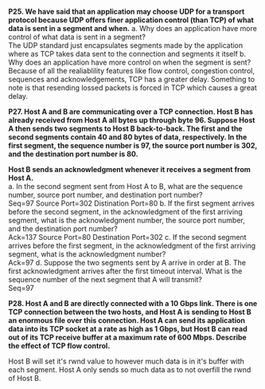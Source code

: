 **P25. We have said that an application may choose UDP for a transport protocol because UDP offers finer application control (than TCP) of what data is sent in a segment and when.**
	a. Why does an application have more control of what data is sent in a segment?  
The UDP standard just encapsulates segments made by the application where as TCP takes data sent to the connection and segments it itself
	b. Why does an application have more control on when the segment is sent?  
Because of all the realiablility features like flow control, congestion control, sequences and acknowledgements, TCP has a greater delay. Something to note is that resending lossed packets is forced in TCP which causes a great delay.

**P27. Host A and B are communicating over a TCP connection. Host B has already received from Host A all bytes up through byte 96. Suppose Host A then sends two segments to Host B back-to-back. The first and the second segments contain 40 and 80 bytes of data, respectively. In the first segment, the sequence number is 97, the source port number is 302, and the destination port number is 80.**  

**Host B sends an acknowledgment whenever it receives a segment from Host A.**  
	a. In the second segment sent from Host A to B, what are the sequence number, source port number, and destination port number?  
Seq=97 Source Port=302 Distination Port=80
	b. If the first segment arrives before the second segment, in the acknowledgment of the first arriving segment, what is the acknowledgment number, the source port number, and the destination port number?  
Ack=137 Source Port=80 Destination Port=302
	c. If the second segment arrives before the first segment, in the acknowledgment of the first arriving segment, what is the acknowledgment number?  
Ack=97
	d. Suppose the two segments sent by A arrive in order at B. The first acknowledgment arrives after the first timeout interval. What is the sequence number of the next segment that A will transmit?  
Seq=97

**P28. Host A and B are directly connected with a 10 Gbps link. There is one TCP connection between the two hosts, and Host A is sending to Host B an enormous file over this connection. Host A can send its application data into its TCP socket at a rate as high as 1 Gbps, but Host B can read out of its TCP receive buffer at a maximum rate of 600 Mbps. Describe the effect of TCP flow control.**

Host B will set it's rwnd value to however much data is in it's buffer with each segment. Host A only sends so much data as to not overfill the rwnd of Host B.